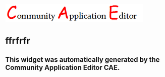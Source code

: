 ![CAE](https://github.com/CAETESTRWTH/frontendComponent-3/blob/gh-pages/img/logo.png)  

ffrfrfr
===================


This widget was automatically generated by the Community Application Editor CAE.  
---------------
